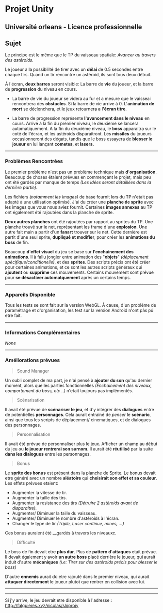 # Projet Unity 
## Université orleans - Licence professionnelle

## __Sujet__

Le principe est le même que le TP du vaisseau spatiale: *Avancer au travers des astéroids*.

Le joueur a la possibilité de tirer avec un __délai__ de 0.5 secondes entre chaque tirs. Quand un tir rencontre un astéroid, ils sont tous deux détruit.

À l'écran, __deux barres__ seront visible: La barre de __vie__ du joueur, et la barre de __progression__ du niveau en cours.
- La barre de vie du joueur se videra au fur et a mesure que le vaisseai rencontrera des __obstacles__. Si la barre de vie arrive à 0. __L'animation de mort__ se déclenchera, et le jeux retournera a __l'écran titre__.

- La barre de progression représente __l'avancement dans le niveau__ en cours. Arrivé à la fin du premier niveau, le deuxième se lancera automatiquement. A la fin du deuxième niveau, le __boss__ apparaitra sur le coté de l'écran, et les astéroids disparaitront. Les __missiles__ du joueurs occasionneront des dégats, tandis que le boss essayera de __blesser le joueur__ en lui lançant __cometes__, et __lasers__.

___
### __Problèmes Rencontrées__
Le premier problème n'est pas un problème technique mais __d'organisation__.
Beaucoup de choses étaient prévues en commençant le projet, mais peu ont été gardés par manque de temps _(Les idées seront détaillées dans la dernière partie)_.

Les fichiers _(notamment les Images)_ de base fournit lors du TP n'etait pas adapté à une utilisation optimisé. J'ai du créer une __planche de sprite__ avec les images que vous nous aviez fournit. Certaines __images annexes__ au TP ont également été rajoutées dans la planche de sprite. 

__Deux autres planches__ ont été rajoutées par rapport au sprites du TP. Une planche trouvé sur le net, représentant les frame d'une __explosion__. Une autre fait main a partir d'un __fanart__ trouver sur le net. Cette dernière est partit d'une seul sprite, __dupliqué et modifier__, pour créer les __animations du boss__ de fin.

Beaucoup __d'effet visuel__ du jeu se base sur __l'enchainement des animations__. Il à fallu jongler entre animation des "__objets__" _(déplacement spécifique/conditionelle)_, et des __sprites__. Des scripts précis ont été créer pour certaines animations, et ce sont les autres scripts généraux qui __ajoutent__ ou __supprime__ ces mouvements. Certains mouvement sont prévue pour __se désactiver automatquement__ après un certains temps.

___
### __Appareils Disponible__
Tous les tests se sont fait sur la version WebGL.
À cause, d'un problème de paramétrage et d'organisation, les test sur la version Android n'ont pâs pû etre fait.
___

### __Informations Complémentaires__
 _None_
___
### __Améliorations prévues__
> Sound Manager

Un oubli complet de ma part, je n'ai pensé à __ajouter du son__ qu'au dernier moment, alors que les parties fonctionnelles _(Enchainement des niveaux, comportement du boss, etc ..)_ n'etait toujours pas implémentés. 

> Scénarisation

Il avait été prévue de __scénariser le jeu__, et d'y intégrer des __dialogues__ entre de potentielles __personnages__. Cela aurait entrainé de _penser_ le __scénario__, ainsi que tous les scripts de déplacement/ cinematiques, et de dialogues des personnages. 

> Personnalisation

Il avait été prévue de personnaliser plus le jeux.
Afficher un champ au début du jeu ou __le joueur rentrerai son surnom__.
Il aurait été __réutilisé__ par la suite __dans les dialogues__ entre les personnages.

> Bonus

Le __sprite des bonus__ est présent dans la planche de Sprite. Le bonus devait etre généré avec un nombre __aléatoire__ qui __choisirait son effet et sa couleur__. Les effets prévues etaient:
 - Augmenter la vitesse de tir.
 - Augmenter la taille des tirs.
 - Augmenter la resistance des tirs _(Détruire 2 astéroids avant de disparaitre)_.
 - Augmenter/ Diminuer la taille du vaisseau.
 - Augmenter/ Diminuer le nombre d'astéroids à l'écran.
 - Changer le type de tir _(Triple, Laser continue, mines, ...)_

Ces bonus auraient été __gardés à travers les niveauxc.

> Difficulté

Le boss de fin devait etre __plus dur__. Plus de __pattern d'attaques__ etait prévue.
Il devait également y avoir __un autre boss__ placé derrière le joueur, qui aurait induit d'autre __mécaniques__ _(i.e: Tirer sur des astéroids précis pour blesser le boss)_

D'autre __ennemis__ aurait dù etre rajouté dans le premier niveau, qui aurait __attaquer directement__ le joueur plutot que rentrer en collision avec lui. 
___

___
Si j'y arrive, le jeu devrait etre disponible à l'adresse : http://falguieres.xyz/nicolas/shiprojy
